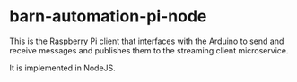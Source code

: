 # barn-automation-pi-node

This is the Raspberry Pi client that interfaces with the Arduino to send and receive messages and publishes them to the streaming client microservice.

It is implemented in NodeJS.